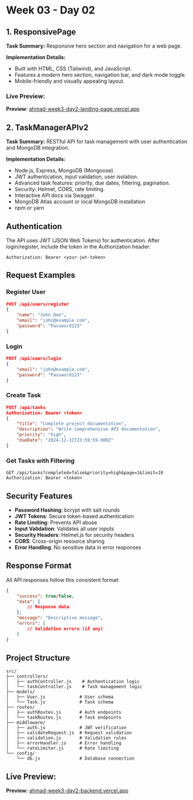 # Week 03 - Day 02

## 1. ResponsivePage
**Task Summary:**
Responsive hero section and navigation for a web page.

**Implementation Details:**
- Built with HTML, CSS (Tailwind), and JavaScript.
- Features a modern hero section, navigation bar, and dark mode toggle.
- Mobile-friendly and visually appealing layout.

### Live Preview:
**Preview**: [ahmad-week3-day2-landing-page.vercel.app](https://ahmad-week3-day2-landing-page.vercel.app/)

## 2. TaskManagerAPIv2
**Task Summary:**
RESTful API for task management with user authentication and MongoDB integration.

**Implementation Details:**
- Node.js, Express, MongoDB (Mongoose).
- JWT authentication, input validation, user isolation.
- Advanced task features: priority, due dates, filtering, pagination.
- Security: Helmet, CORS, rate limiting.
- Interactive API docs via Swagger.
- MongoDB Atlas account or local MongoDB installation
- npm or yarn

## Authentication

The API uses JWT (JSON Web Tokens) for authentication. After login/register, include the token in the Authorization header:

```
Authorization: Bearer <your-jwt-token>
```

## Request Examples

### Register User
```json
POST /api/users/register
{
    "name": "John Doe",
    "email": "john@example.com",
    "password": "Password123"
}
```

### Login
```json
POST /api/users/login
{
    "email": "john@example.com",
    "password": "Password123"
}
```

### Create Task
```json
POST /api/tasks
Authorization: Bearer <token>
{
    "title": "Complete project documentation",
    "description": "Write comprehensive API documentation",
    "priority": "high",
    "dueDate": "2024-12-31T23:59:59.000Z"
}
```

### Get Tasks with Filtering
```
GET /api/tasks?completed=false&priority=high&page=1&limit=10
Authorization: Bearer <token>
```

## Security Features

- **Password Hashing**: bcrypt with salt rounds
- **JWT Tokens**: Secure token-based authentication
- **Rate Limiting**: Prevents API abuse
- **Input Validation**: Validates all user inputs
- **Security Headers**: Helmet.js for security headers
- **CORS**: Cross-origin resource sharing
- **Error Handling**: No sensitive data in error responses

## Response Format

All API responses follow this consistent format:

```json
{
    "success": true/false,
    "data": {
        // Response data
    },
    "message": "Descriptive message",
    "errors": [
        // Validation errors (if any)
    ]
}
```

## Project Structure

```
src/
├── controllers/
│   ├── authController.js    # Authentication logic
│   └── taskController.js    # Task management logic
├── models/
│   ├── User.js             # User schema
│   └── Task.js             # Task schema
├── routes/
│   ├── authRoutes.js       # Auth endpoints
│   └── taskRoutes.js       # Task endpoints
├── middleware/
│   ├── auth.js             # JWT verification
│   ├── validateRequest.js  # Request validation
│   ├── validation.js       # Validation rules
│   ├── errorHandler.js     # Error handling
│   └── rateLimiter.js      # Rate limiting
└── config/
    └── db.js               # Database connection
```
## Live Preview:
**Preview:** [ahmad-week3-day2-backend.vercel.app](https://ahmad-week3-day2-backend.vercel.app/)
